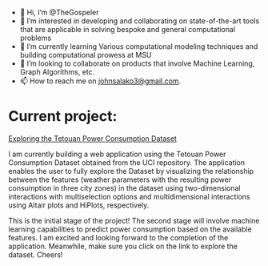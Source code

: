 - 👋 Hi, I’m @TheGospeler
- 👀 I’m interested in developing and collaborating on state-of-the-art tools that are applicable in solving bespoke and general computational problems
- 🌱 I’m currently learning Various computational modeling techniques and building computational prowess at MSU
- 💞️ I’m looking to collaborate on products that involve Machine Learning, Graph Algorithms, etc.
- 📫 How to reach me on johnsalako3@gmail.com.

# Current project:
[Exploring the Tetouan Power Consumption Dataset](https://thegospeler-webapps-powerds-ml-m24fel.streamlit.app/)

I am currently building a web application using the Tetouan Power Consumption Dataset obtained from the UCI repository. 
The application enables the user to fully explore the Dataset by visualizing the relationship between the features (weather parameters with the resulting power consumption in three city zones) in the dataset using two-dimensional interactions with multiselection options and multidimensional interactions using Altair plots and HiPlots, respectively.

This is the initial stage of the project!
The second stage will involve machine learning capabilities to predict power consumption based on the available features. I am excited and looking forward to the completion of the application. Meanwhile, make sure you click on the link to explore the dataset.
Cheers!


<!---
TheGospeler/TheGospeler is a ✨ special ✨ repository because its `README.md` (this file) appears on your GitHub profile.
You can click the Preview link to take a look at your changes.
--->
